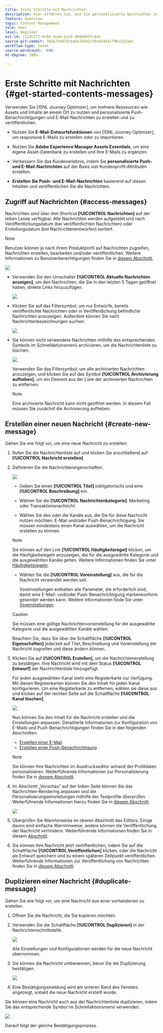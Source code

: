 ```yaml
---
title: Erste Schritte mit Nachrichten
description: Hier erfahren Sie, wie Sie personalisierte Nachrichten in Journey Optimizer erstellen, testen und veröffentlichen.
feature: Overview
topic: Content Management
role: User
level: Beginner
exl-id: 712dc172-6c0d-4ce8-ba16-de99d65fc641
source-git-commit: 76eb73e875cbdeb7b5821f0c63435cf96c532adc
workflow-type: tm+mt
source-wordcount: '696'
ht-degree: 100%

---
```


# Erste Schritte mit Nachrichten {#get-started-contents-messages}

Verwenden Sie [!DNL Journey Optimizer], um mehrere Ressourcen wie Assets und Inhalte an einem Ort zu nutzen und personalisierte Push-Benachrichtigungen und E-Mail-Nachrichten zu erstellen und zu veröffentlichen.

* Nutzen Sie **E-Mail-Entwurfsfunktionen** von [!DNL Journey Optimizer], um responsive E-Mails zu erstellen oder zu importieren.

* Nutzen Sie **Adobe Experience Manager Assets Essentials**, um eine eigene Asset-Datenbank zu erstellen und Ihre E-Mails zu ergänzen.

* Verbessern Sie das Kundenerlebnis, indem Sie **personalisierte Push- und E-Mail-Nachrichten** auf der Basis von Kundenprofil-Attributen erstellen.

* **Erstellen Sie Push- und E-Mail-Nachrichten** basierend auf diesen Inhalten und veröffentlichen Sie die Nachrichten.

## Zugriff auf Nachrichten {#access-messages}

Nachrichten sind über den Shortcut **[!UICONTROL Nachrichten]** auf der linken Leiste verfügbar. Alle Nachrichten werden aufgelistet und nach Veröffentlichungsdatum (bei veröffentlichten Nachrichten) oder Erstellungsdatum (bei Nachrichtenentwürfen) sortiert.

>[!NOTE]
>
>Benutzer können je nach ihrem Produktprofil auf Nachrichten zugreifen, Nachrichten erstellen, bearbeiten und/oder veröffentlichen. Weitere Informationen zu Benutzerberechtigungen finden Sie in [diesem Abschnitt](../administration/permissions.md).

![](assets/messages-list.png)

* Verwenden Sie den Umschalter **[!UICONTROL Aktuelle Nachrichten anzeigen]**, um den Nachrichten, die Sie in den letzten 5 Tagen geöffnet haben, direkte Links hinzuzufügen.

   ![](assets/show-recent-messages.png)

* Klicken Sie auf das Filtersymbol, um nur Entwürfe, bereits veröffentlichte Nachrichten oder in Veröffentlichung befindliche Nachrichten anzuzeigen. Außerdem können Sie nach Nachrichtenbezeichnungen suchen:

   ![](assets/filter-messages.png)

* Sie können nicht verwendete Nachrichten mithilfe des entsprechenden Symbols im Schnellaktionsmenü archivieren, um die Nachrichtenliste zu löschen.

   ![](assets/archive-message.png)

   Verwenden Sie das Filtersymbol, um alle archivierten Nachrichten anzuzeigen, und klicken Sie auf das Symbol **[!UICONTROL Archivierung aufheben]**, um ein Element aus der Liste der archivierten Nachrichten zu entfernen.

   >[!NOTE]
   >
   >Eine archivierte Nachricht kann nicht geöffnet werden. In diesem Fall müssen Sie zunächst die Archivierung aufheben.

## Erstellen einer neuen Nachricht {#create-new-message}

Gehen Sie wie folgt vor, um eine neue Nachricht zu erstellen:

1. Rufen Sie die Nachrichtenliste auf und klicken Sie anschließend auf **[!UICONTROL Nachricht erstellen]**.

1. Definieren Sie die Nachrichteneigenschaften.

   ![](assets/create-message-properties.png)

   * Geben Sie einen **[!UICONTROL Titel]** (obligatorisch) und eine **[!UICONTROL Beschreibung]** ein.

   * Wählen Sie die **[!UICONTROL Nachrichtenkategorie]**: Marketing oder Transaktionsnachricht.

   * Wählen Sie den oder die Kanäle aus, die Sie für diese Nachricht nutzen möchten: E-Mail und/oder Push-Benachrichtigung. Sie müssen mindestens einen Kanal auswählen, um die Nachricht erstellen zu können.
   >[!NOTE]
   >
   >Sie können auf den Link **[!UICONTROL Häufigkeitsregel]** klicken, um die Häufigkeitsregeln anzuzeigen, die für die ausgewählte Kategorie und die ausgewählten Kanäle gelten. Weitere Informationen finden Sie unter [Häufigkeitsregeln](../configuration/frequency-rules.md).

   * Wählen Sie die **[!UICONTROL Voreinstellung]** aus, die für die Nachricht verwendet werden soll.

      Voreinstellungen enthalten alle Parameter, die erforderlich sind, damit eine E-Mail- und/oder Push-Benachrichtigung markenkonform gesendet werden kann. Weitere Informationen finde Sie unter [Voreinstellungen](../configuration/message-presets.md).
   >[!CAUTION]
   >
   >Sie müssen eine gültige Nachrichtenvoreinstellung für die ausgewählte Kategorie und die ausgewählten Kanäle wählen.

   Beachten Sie, dass Sie über die Schaltfläche **[!UICONTROL Eigenschaften]** jederzeit auf Titel, Beschreibung und Voreinstellung der Nachricht zugreifen und diese ändern können.

1. Klicken Sie auf **[!UICONTROL Erstellen]**, um die Nachrichtenerstellung zu bestätigen. Ihre Nachricht wird mit dem Status **[!UICONTROL Entwurf]** der Nachrichtenliste hinzugefügt.

   Für jeden ausgewählten Kanal steht eine Registerkarte zur Verfügung. Mit diesen Registerkarten können Sie den Inhalt für jeden Kanal konfigurieren. Um eine Registerkarte zu entfernen, wählen sie diese aus und klicken auf der rechten Seite auf die Schaltfläche **[!UICONTROL Kanal löschen]**.

   ![](assets/create-messages-content.png)

   <!--
   >[!NOTE]
   >
   >If you enabled the **[!UICONTROL BCC email]** option in the preset, the BCC email address will display under the sender email. [Learn more](../configuration/email-settings.md#bcc-email)
   -->

   Nun können Sie den Inhalt für die Nachricht erstellen und die Einstellungen anpassen. Detaillierte Informationen zur Konfiguration von E-Mails und Push-Benachrichtigungen finden Sie in den folgenden Abschnitten:

   * [Erstellen einer E-Mail](create-email.md)
   * [Erstellen einer Push-Benachrichtigung](create-push.md)

   >[!NOTE]
   >   
   >Sie können Ihre Nachrichten im Ausdruckseditor anhand der Profildaten personalisieren. Weiterführende Informationen zur Personalisierung finden Sie in [diesem Abschnitt](../personalization/personalize.md).

1. Im Abschnitt „Vorschau“ auf der linken Seite können Sie das Nachrichten-Rendering anpassen und die Personalisierungseinstellungen mithilfe der Testprofile überprüfen. Weiterführende Informationen hierzu finden Sie in [diesem Abschnitt](../design/preview.md).

   ![](assets/messages-simple-preview.png)

1. Überprüfen Sie Warnhinweise im oberen Abschnitt des Editors.  Einige davon sind einfache Warnhinweise, andere können die Veröffentlichung der Nachricht verhindern. Weiterführende Informationen finden Sie in diesem [Abschnitt](alerts.md).

1. Sie können Ihre Nachricht jetzt veröffentlichen, indem Sie auf die Schaltfläche **[!UICONTROL Veröffentlichen]** klicken, oder die Nachricht als Entwurf speichern und zu einem späteren Zeitpunkt veröffentlichen. Weiterführende Informationen zur Veröffentlichung von Nachrichten finden Sie in [diesem Abschnitt](publish-manage-message.md).

## Duplizieren einer Nachricht {#duplicate-message}

Gehen Sie wie folgt vor, um eine Nachricht aus einer vorhandenen zu erstellen.

1. Öffnen Sie die Nachricht, die Sie kopieren möchten.

1. Verwenden Sie die Schaltfläche **[!UICONTROL Duplizieren]** in der Nachrichtenschnittstelle.

   ![](assets/message-duplicate.png)

   Alle Einstellungen und Konfigurationen werden für die neue Nachricht übernommen.

1. Sie können die Nachricht umbenennen, bevor Sie die Duplizierung bestätigen.

   ![](assets/message-duplicate-confirm.png)

1. Eine Bestätigungsmeldung wird am unteren Rand des Fensters angezeigt, sobald die neue Nachricht erstellt wurde.

Sie können eine Nachricht auch aus der Nachrichtenliste duplizieren, indem Sie das entsprechende Symbol im Schnellaktionsmenü verwenden.

![](assets/message-duplicate-from-list.png)

Darauf folgt der gleiche Bestätigungsprozess.

